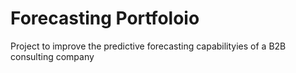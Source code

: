 # Forecasting Portfoloio
 Project to improve the predictive forecasting capabilityies of a B2B consulting company
